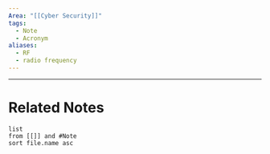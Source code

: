 ```yaml
---
Area: "[[Cyber Security]]"
tags:
  - Note
  - Acronym
aliases:
  - RF
  - radio frequency
---
```




---
# Related Notes
```dataview
list
from [[]] and #Note 
sort file.name asc
```
